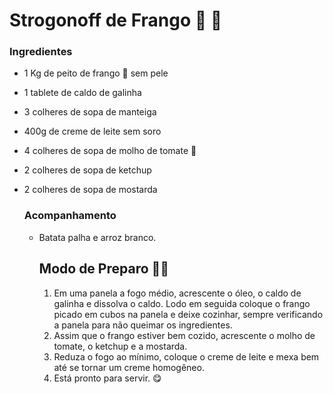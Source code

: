 # Strogonoff de Frango :chicken: :bookmark_tabs: 

### Ingredientes

- 1 Kg de peito de frango :chicken:  sem pele

- 1 tablete de caldo de galinha

- 3 colheres de sopa de manteiga

- 400g de creme de leite sem soro

- 4 colheres de sopa de molho de tomate :tomato: 

- 2 colheres de sopa de ketchup

- 2 colheres de sopa de mostarda

  ### Acompanhamento

  - Batata palha e arroz branco.

     

    ## Modo de Preparo  :man_cook: 

    1. Em uma panela  a fogo médio, acrescente o óleo, o caldo de galinha e dissolva o caldo. Lodo em seguida coloque o frango picado em cubos na panela e deixe cozinhar, sempre verificando a panela para não queimar os ingredientes.
    2. Assim que o frango estiver bem cozido, acrescente o molho de tomate, o ketchup e a mostarda.
    3. Reduza o fogo ao mínimo, coloque o creme de leite e mexa bem até se tornar um creme homogêneo.
    4. Está pronto para servir. :yum: 